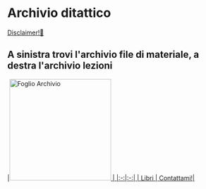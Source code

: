 # Archivio ditattico

[Disclaimer!🔗](disclaimer_archivio)
## A sinistra trovi l'archivio file di materiale, a destra l'archivio lezioni

|<a href='https://docs.google.com/spreadsheets/d/e/2PACX-1vTRQbmtcuhb9t_idZt4aQgb21_bO7OYB5iH0gjPc_BR3NZyfTPG1ReEEi_5t4XF3UVi7vvDGQAG7Ur7/pubhtml?gid=0&single=true'><img alt='Foglio Archivio' width='230 px' src='/Sito_Compiti_5F/resources/gsheets.png'/> |
|:-:|:-:|
| Libri | Contattami!|

